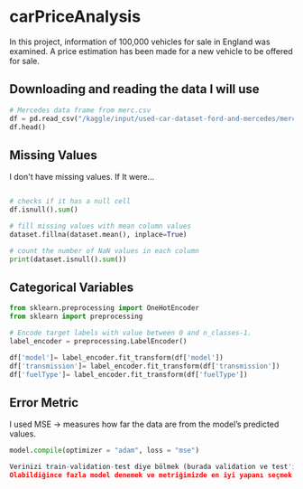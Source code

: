 # carPriceAnalysis
In this project, information of 100,000 vehicles for sale in England was examined. A price estimation has been made for a new vehicle to be offered for sale.

## Downloading and reading the data I will use

```python
# Mercedes data frame from merc.csv
df = pd.read_csv("/kaggle/input/used-car-dataset-ford-and-mercedes/merc.csv")
df.head()
```

## Missing Values
I don't have missing values. If It were...
```python

# checks if it has a null cell
df.isnull().sum()

# fill missing values with mean column values
dataset.fillna(dataset.mean(), inplace=True)

# count the number of NaN values in each column
print(dataset.isnull().sum())
```


## Categorical Variables
```python
from sklearn.preprocessing import OneHotEncoder
from sklearn import preprocessing

# Encode target labels with value between 0 and n_classes-1.
label_encoder = preprocessing.LabelEncoder()

df['model']= label_encoder.fit_transform(df['model']) 
df['transmission']= label_encoder.fit_transform(df['transmission']) 
df['fuelType']= label_encoder.fit_transform(df['fuelType']) 
```

## Error Metric
I used MSE -> measures how far the data are from the model’s predicted values.

```python
model.compile(optimizer = "adam", loss = "mse")

Verinizi train-validation-test diye bölmek (burada validation ve test'in gerçek hayatı yansıtması çok önemli)
Olabildiğince fazla model denemek ve metriğimizde en iyi yapanı seçmek
